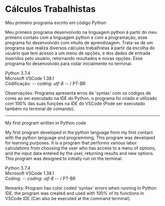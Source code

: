 # Cálculos Trabalhistas
Meu primeiro programa escrito em código Python

Meu primeiro programa desenvolvido na linguagem python à partir do meu primeiro contato com a linguagem python e com a programação,
esse programa foi desenvolvido com intuito de aprendizagem. Trata-se de um programa que realiza diversos cálculos trabalhistas à partir 
da escolha do usuário que tem acesso a um menu de opções, e dos dados de entrada inseridos pelo usuário, retornando resultados e novas
opções. Esse programa foi desenvolvido para rodar inicialmente no terminal.

Python 3.7.4 </br>
Microsoft VSCode 1.38.1 </br>
Códificação: -*- coding: utf-8 -*- / PT-BR </br>

Observações: Programa apresenta erros de 'syntax' com os códigos de cores ao ser executado 
na IDE do Python, o programa foi criado e utilizado com 100% das suas funções na IDE do VSCode
(Pode ser executado também no terminal de comando).

---------------------------------------------------------------------------------------------------------------------------------------

My first program written in Python code

My first program developed in the python language from my first contact with the python language and programming,
This program was developed for learning purposes. It is a program that performs various labor calculations from
choosing the user who has access to a menu of options, and the input data entered by the user, returning results and new
options. This program was designed to initially run on the terminal.

Python 3.7.4 </br>
Microsoft VSCode 1.38.1 </br>
Coding: -*- coding: utf-8 -*- / PT-BR </br>

Remarks: Program has color coded 'syntax' errors when running In Python IDE, 
the program was created and used with 100% of its functions in VSCode IDE
(Can also be executed at the command terminal).

